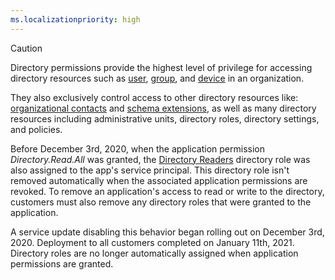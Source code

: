 ```yaml
---
ms.localizationpriority: high
---
```


<!-- markdownlint-disable MD002 MD041 -->

> [!CAUTION]
> Directory permissions provide the highest level of privilege for accessing directory resources such as [user](/graph/api/resources/user), [group](/graph/api/resources/group), and [device](/graph/api/resources/device) in an organization.
>
> They also exclusively control access to other directory resources like: [organizational contacts](/graph/api/resources/orgcontact?view=graph-rest-beta&preserve-view=true) and [schema extensions](/graph/api/resources/schemaextension?view=graph-rest-beta&preserve-view=true), as well as many directory resources including administrative units, directory roles, directory settings, and policies.

Before December 3rd, 2020, when the application permission *Directory.Read.All* was granted, the [Directory Readers](/azure/active-directory/users-groups-roles/directory-assign-admin-roles#directory-readers-permissions) directory role was also assigned to the app's service principal. This directory role isn't removed automatically when the associated application permissions are revoked. To remove an application's access to read or write to the directory, customers must also remove any directory roles that were granted to the application.

A service update disabling this behavior began rolling out on December 3rd, 2020. Deployment to all customers completed on January 11th, 2021. Directory roles are no longer automatically assigned when application permissions are granted.
